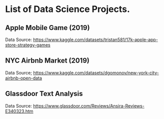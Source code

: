 # List of Data Science Projects.

## Apple Mobile Game (2019)
Data Source: https://www.kaggle.com/datasets/tristan581/17k-apple-app-store-strategy-games

## NYC Airbnb Market (2019)
Data Source; https://www.kaggle.com/datasets/dgomonov/new-york-city-airbnb-open-data

## Glassdoor Text Analysis
Data Source: https://www.glassdoor.com/Reviews/Ansira-Reviews-E340323.htm
